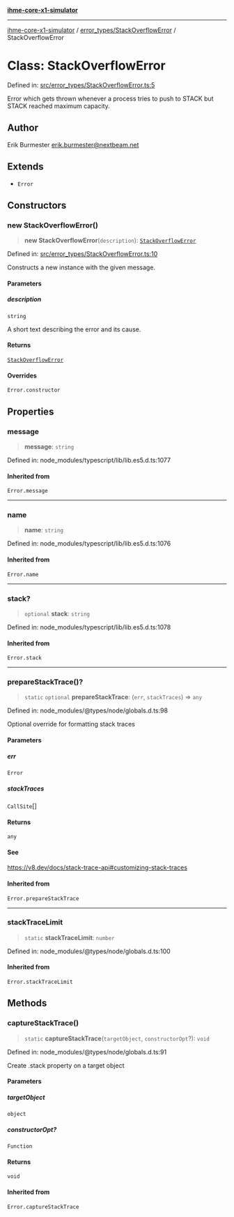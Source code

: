[**ihme-core-x1-simulator**](../../../README.md)

***

[ihme-core-x1-simulator](../../../modules.md) / [error\_types/StackOverflowError](../README.md) / StackOverflowError

# Class: StackOverflowError

Defined in: [src/error\_types/StackOverflowError.ts:5](https://github.com/ProgrammIt/CPU-Simulator/blob/3f9c46c26c2e1cba2638010869a3cab9b9c737f9/src/error_types/StackOverflowError.ts#L5)

Error which gets thrown whenever a process tries to push to STACK but STACK reached maximum capacity.

## Author

Erik Burmester <erik.burmester@nextbeam.net>

## Extends

- `Error`

## Constructors

### new StackOverflowError()

> **new StackOverflowError**(`description`): [`StackOverflowError`](StackOverflowError.md)

Defined in: [src/error\_types/StackOverflowError.ts:10](https://github.com/ProgrammIt/CPU-Simulator/blob/3f9c46c26c2e1cba2638010869a3cab9b9c737f9/src/error_types/StackOverflowError.ts#L10)

Constructs a new instance with the given message.

#### Parameters

##### description

`string`

A short text describing the error and its cause.

#### Returns

[`StackOverflowError`](StackOverflowError.md)

#### Overrides

`Error.constructor`

## Properties

### message

> **message**: `string`

Defined in: node\_modules/typescript/lib/lib.es5.d.ts:1077

#### Inherited from

`Error.message`

***

### name

> **name**: `string`

Defined in: node\_modules/typescript/lib/lib.es5.d.ts:1076

#### Inherited from

`Error.name`

***

### stack?

> `optional` **stack**: `string`

Defined in: node\_modules/typescript/lib/lib.es5.d.ts:1078

#### Inherited from

`Error.stack`

***

### prepareStackTrace()?

> `static` `optional` **prepareStackTrace**: (`err`, `stackTraces`) => `any`

Defined in: node\_modules/@types/node/globals.d.ts:98

Optional override for formatting stack traces

#### Parameters

##### err

`Error`

##### stackTraces

`CallSite`[]

#### Returns

`any`

#### See

https://v8.dev/docs/stack-trace-api#customizing-stack-traces

#### Inherited from

`Error.prepareStackTrace`

***

### stackTraceLimit

> `static` **stackTraceLimit**: `number`

Defined in: node\_modules/@types/node/globals.d.ts:100

#### Inherited from

`Error.stackTraceLimit`

## Methods

### captureStackTrace()

> `static` **captureStackTrace**(`targetObject`, `constructorOpt`?): `void`

Defined in: node\_modules/@types/node/globals.d.ts:91

Create .stack property on a target object

#### Parameters

##### targetObject

`object`

##### constructorOpt?

`Function`

#### Returns

`void`

#### Inherited from

`Error.captureStackTrace`
